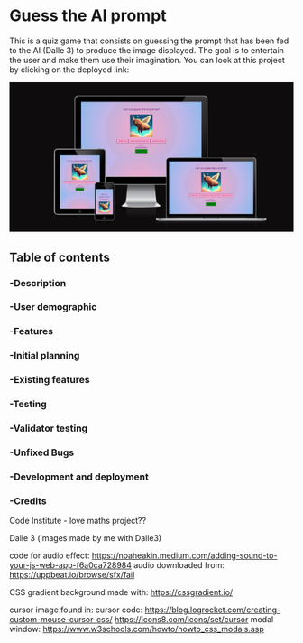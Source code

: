 # Guess the AI prompt
This is a quiz game that consists on guessing the prompt that has been fed to the AI (Dalle 3) to produce the image displayed. The goal is to entertain the user and make them use their imagination. 
You can look at this project by clicking on the deployed link:  

 !['am I responsive' image](assets/readmeimages/amiresponsive.png)

 ## Table of contents
### -Description 
### -User demographic 
### -Features
### -Initial planning
### -Existing features
### -Testing
### -Validator testing
### -Unfixed Bugs
### -Development and deployment
### -Credits
Code Institute - love maths project?? 

Dalle 3 (images made by me with Dalle3)

code for audio effect: https://noaheakin.medium.com/adding-sound-to-your-js-web-app-f6a0ca728984
audio downloaded from: https://uppbeat.io/browse/sfx/fail

CSS gradient background made with: https://cssgradient.io/

cursor image found in: 
cursor code: https://blog.logrocket.com/creating-custom-mouse-cursor-css/
https://icons8.com/icons/set/cursor 
modal window: https://www.w3schools.com/howto/howto_css_modals.asp 
